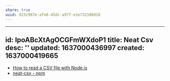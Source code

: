 ```yaml
---
share: true
uuid: d23c987e-afe6-45dc-a97f-e1e732186018
---
```

---
id: IpoABcXtAgOCGFmWXdoP1
title: Neat Csv
desc: ''
updated: 1637000436997
created: 1637000419665
---

* [How to read a CSV file with Node.js](https://flaviocopes.com/node-read-csv/)
* [neat-csv - npm](https://www.npmjs.com/package/neat-csv)